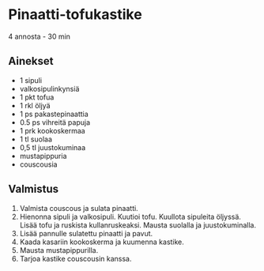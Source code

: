# Pinaatti-tofukastike
4 annosta - 30 min

## Ainekset
- 1 sipuli
- valkosipulinkynsiä
- 1 pkt tofua
- 1 rkl öljyä
- 1 ps pakastepinaattia
- 0.5 ps vihreitä papuja
- 1 prk kookoskermaa
- 1 tl suolaa
- 0,5 tl juustokuminaa
- mustapippuria
- couscousia

## Valmistus
1. Valmista couscous ja sulata pinaatti.
2. Hienonna sipuli ja valkosipuli. Kuutioi tofu. Kuullota sipuleita öljyssä. Lisää tofu ja ruskista kullanruskeaksi. Mausta suolalla ja juustokuminalla.
3. Lisää pannulle sulatettu pinaatti ja pavut.
4. Kaada kasariin kookoskerma ja kuumenna kastike.
5. Mausta mustapippurilla.
6. Tarjoa kastike couscousin kanssa.
